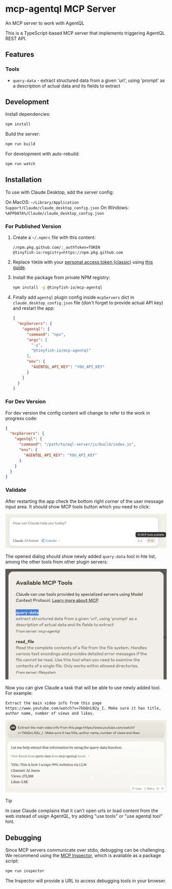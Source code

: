 # mcp-agentql MCP Server

An MCP server to work with AgentQL

This is a TypeScript-based MCP server that implements triggering AgentQL REST API.

## Features

### Tools

- `query-data` - extract structured data from a given 'url', using 'prompt' as a description of actual data and its fields to extract

## Development

Install dependencies:

```bash
npm install
```

Build the server:

```bash
npm run build
```

For development with auto-rebuild:

```bash
npm run watch
```

## Installation

To use with Claude Desktop, add the server config:

On MacOS: `~/Library/Application Support/Claude/claude_desktop_config.json`
On Windows: `%APPDATA%/Claude/claude_desktop_config.json`

### For Published Version

1. Create a `~/.npmrc` file with this content:

    ```title="~/.npmrc"
    //npm.pkg.github.com/:_authToken=TOKEN
    @tinyfish-io:registry=https://npm.pkg.github.com
    ```

2. Replace `TOKEN` with your [personal access token (classic)](https://github.com/settings/tokens) using [this guide](https://docs.github.com/en/packages/working-with-a-github-packages-registry/working-with-the-npm-registry#authenticating-with-a-personal-access-token).

3. Install the package from private NPM registry:

    ```bash
    npm install -g @tinyfish-io/mcp-agentql
    ```

4. Finally add `agentql` plugin config inside `mcpServers` dict in `claude_desktop_config.json` file (don't forget to provide actual API key) and restart the app:

    ```json title="claude_desktop_config.json"
    {
      "mcpServers": {
        "agentql": {
          "command": "npx",
          "args": [
            "-y",
            "@tinyfish-io/mcp-agentql"
          ],
          "env": {
            "AGENTQL_API_KEY": "YOU_API_KEY"
          }
        }
      }
    }
    ```

### For Dev Version

For dev version the config content will change to refer to the work in progress code:

```json
{
  "mcpServers": {
    "agentql": {
      "command": "/path/to/aql-server/js/build/index.js",
      "env": {
        "AGENTQL_API_KEY": "YOU_API_KEY"
      }
    }
  }
}
```

### Validate

After restarting the app check the bottom right corner of the user message input area. It should show MCP tools button which you need to click:

![MCP Tools Button](../images/tools_btn.png)

The opened dialog should show newly added `query-data` tool in hte list, among the other tools from other plugin servers:

![Available MCP Tools](../images/tools_list.png)

Now you can give Claude a task that will be able to use newly added tool. For example:

```text
Extract the main video info from this page https://www.youtube.com/watch?v=7kbQnLN2y_I. Make sure it has title, author name, number of views and likes.
```

![AQL Tool Execution](../images/aql_tool_result.png)

> [!TIP]
> In case Claude complains that it can't open urls or load content from the web instead of usign AgentQL, try adding "use tools" or "use agentql tool" hint.

## Debugging

Since MCP servers communicate over stdio, debugging can be challenging. We recommend using the [MCP Inspector](https://github.com/modelcontextprotocol/inspector), which is available as a package script:

```bash
npm run inspector
```

The Inspector will provide a URL to access debugging tools in your browser.
